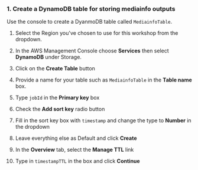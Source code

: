 ### 1. Create a DynamoDB table for storing mediainfo outputs

Use the console to create a DyanmoDB table called `MediainfoTable`. 

1. Select the Region you've chosen to use for this workshop from the dropdown.

1. In the AWS Management Console choose **Services** then select **DynamoDB** under Storage.

1. Click on the **Create Table** button

1. Provide a name for your table such as  `MediainfoTable` in the **Table name** box.
2. Type `jobId` in the **Primary key** box
3. Check the **Add sort key** radio button
4. Fill in the sort key box with `timestamp` and change the type to **Number** in the dropdown
5. Leave everything else as Default and click **Create**
7. In the **Overview** tab, select the **Manage TTL** link
8. Type in `timestampTTL` in the box and click **Continue**
